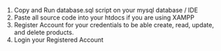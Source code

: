 1. Copy and Run database.sql script on your mysql database / IDE
2. Paste all source code into your htdocs if you are using XAMPP
3. Register Account for your credentials to be able create, read, update, and delete products.
4. Login your Registered Account